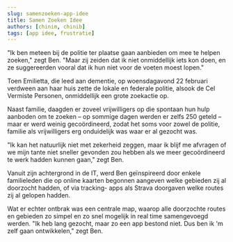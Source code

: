 ```yaml
---
slug: samenzoeken-app-idee
title: Samen Zoeken Idee
authors: [chinim, chinib]
tags: [app idee, frustratie]
---
```


&quot;Ik ben meteen bij de politie ter plaatse gaan aanbieden om mee te helpen zoeken,&quot; zegt
Ben. &quot;Maar zij zeiden dat ik niet onmiddellijk iets kon doen, en ze suggereerden vooral dat ik
hun niet voor de voeten moest lopen.&quot;

Toen Emilietta, die leed aan dementie, op woensdagavond 22 februari verdween aan haar
huis zette de lokale en federale politie, alsook de Cel Vermiste Personen, onmiddellijk een
grote zoekactie op. 

Naast familie, daagden er zoveel vrijwilligers op die spontaan hun hulp aanboden om te
zoeken – op sommige dagen werden er zelfs 250 geteld – maar er werd weinig
gecoördineerd, zodat het soms voor zowel de politie, familie als vrijwilligers erg onduidelijk
was waar er al gezocht was.

&quot;Ik kan het natuurlijk niet met zekerheid zeggen, maar ik blijf me afvragen of we mijn tante
niet sneller gevonden zou hebben als we meer gecoördineerd te werk hadden kunnen
gaan,&quot; zegt Ben.

Vanuit zijn achtergrond in de IT, werd Ben geïnspireerd door enkele familieleden die op
online kaarten begonnen aangeven welke gebieden zij al doorzocht hadden, of via tracking-
apps als Strava doorgaven welke routes zij al gelopen hadden.

Wat er echter ontbrak was een centrale map, waarop alle doorzochte routes en gebieden zo
simpel en zo snel mogelijk in real time samengevoegd werden. &quot;Ik heb lang gezocht, maar
zo een app bestond niet. Dus ben ik &#39;m zelf gaan ontwikkelen,&quot; zegt Ben.